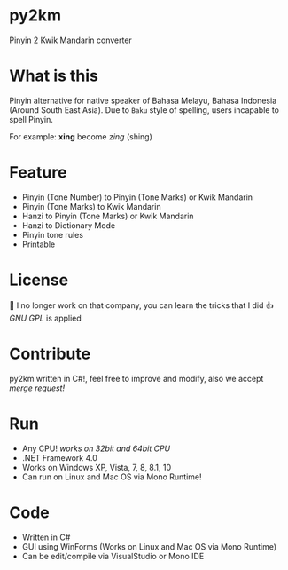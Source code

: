 py2km
=====
Pinyin 2 Kwik Mandarin converter

# What is this
Pinyin alternative for native speaker of Bahasa Melayu, Bahasa Indonesia (Around South East Asia). Due to `Baku` style of spelling, users incapable to spell Pinyin.

For example:
**xing** become *zing* (shing)

# Feature
* Pinyin (Tone Number) to Pinyin (Tone Marks) or Kwik Mandarin
* Pinyin (Tone Marks) to Kwik Mandarin
* Hanzi to Pinyin (Tone Marks) or Kwik Mandarin
* Hanzi to Dictionary Mode
* Pinyin tone rules
* Printable

# License
:troll: I no longer work on that company, you can learn the tricks that I did :+1:
*GNU GPL* is applied

# Contribute
py2km written in C#!, feel free to improve and modify, also we accept *merge request!*

# Run
* Any CPU! *works on 32bit and 64bit CPU*
* .NET Framework 4.0
* Works on Windows XP, Vista, 7, 8, 8.1, 10
* Can run on Linux and Mac OS via Mono Runtime!

# Code
* Written in C#
* GUI using WinForms (Works on Linux and Mac OS via Mono Runtime)
* Can be edit/compile via VisualStudio or Mono IDE 
